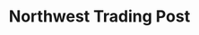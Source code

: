 ---
title: "Northwest Trading Post"
url: /glendale-springs/northwest-trading-post/
shop: Andenken
---
